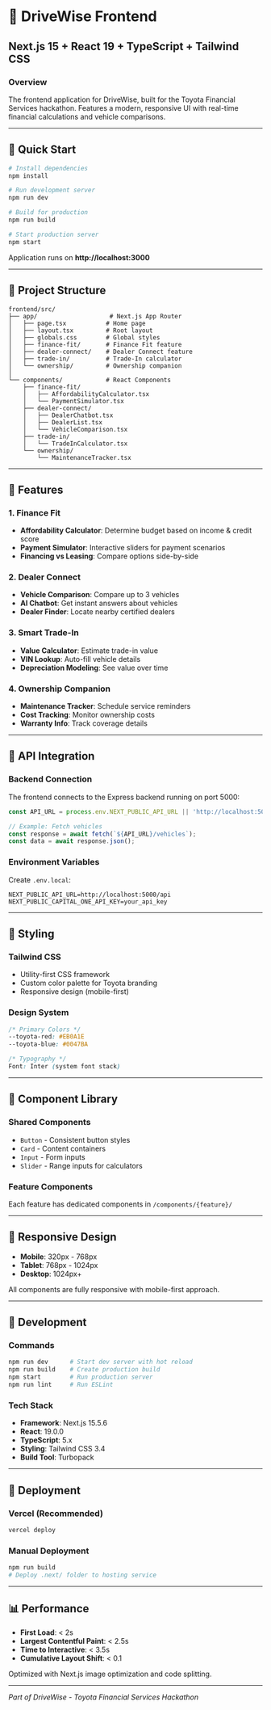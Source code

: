 # 🎨 DriveWise Frontend

## Next.js 15 + React 19 + TypeScript + Tailwind CSS

### Overview
The frontend application for DriveWise, built for the Toyota Financial Services hackathon. Features a modern, responsive UI with real-time financial calculations and vehicle comparisons.

---

## 🚀 Quick Start

```bash
# Install dependencies
npm install

# Run development server
npm run dev

# Build for production
npm run build

# Start production server
npm start
```

Application runs on **http://localhost:3000**

---

## 📁 Project Structure

```
frontend/src/
├── app/                    # Next.js App Router
│   ├── page.tsx           # Home page
│   ├── layout.tsx         # Root layout
│   ├── globals.css        # Global styles
│   ├── finance-fit/       # Finance Fit feature
│   ├── dealer-connect/    # Dealer Connect feature
│   ├── trade-in/          # Trade-In calculator
│   └── ownership/         # Ownership companion
│
└── components/            # React Components
    ├── finance-fit/
    │   ├── AffordabilityCalculator.tsx
    │   └── PaymentSimulator.tsx
    ├── dealer-connect/
    │   ├── DealerChatbot.tsx
    │   ├── DealerList.tsx
    │   └── VehicleComparison.tsx
    ├── trade-in/
    │   └── TradeInCalculator.tsx
    └── ownership/
        └── MaintenanceTracker.tsx
```

---

## 🎯 Features

### 1. Finance Fit
- **Affordability Calculator**: Determine budget based on income & credit score
- **Payment Simulator**: Interactive sliders for payment scenarios
- **Financing vs Leasing**: Compare options side-by-side

### 2. Dealer Connect
- **Vehicle Comparison**: Compare up to 3 vehicles
- **AI Chatbot**: Get instant answers about vehicles
- **Dealer Finder**: Locate nearby certified dealers

### 3. Smart Trade-In
- **Value Calculator**: Estimate trade-in value
- **VIN Lookup**: Auto-fill vehicle details
- **Depreciation Modeling**: See value over time

### 4. Ownership Companion
- **Maintenance Tracker**: Schedule service reminders
- **Cost Tracking**: Monitor ownership costs
- **Warranty Info**: Track coverage details

---

## 🔌 API Integration

### Backend Connection
The frontend connects to the Express backend running on port 5000:

```typescript
const API_URL = process.env.NEXT_PUBLIC_API_URL || 'http://localhost:5000/api';

// Example: Fetch vehicles
const response = await fetch(`${API_URL}/vehicles`);
const data = await response.json();
```

### Environment Variables
Create `.env.local`:
```env
NEXT_PUBLIC_API_URL=http://localhost:5000/api
NEXT_PUBLIC_CAPITAL_ONE_API_KEY=your_api_key
```

---

## 🎨 Styling

### Tailwind CSS
- Utility-first CSS framework
- Custom color palette for Toyota branding
- Responsive design (mobile-first)

### Design System
```css
/* Primary Colors */
--toyota-red: #EB0A1E
--toyota-blue: #0047BA

/* Typography */
Font: Inter (system font stack)
```

---

## 🧩 Component Library

### Shared Components
- `Button` - Consistent button styles
- `Card` - Content containers
- `Input` - Form inputs
- `Slider` - Range inputs for calculators

### Feature Components
Each feature has dedicated components in `/components/{feature}/`

---

## 📱 Responsive Design

- **Mobile**: 320px - 768px
- **Tablet**: 768px - 1024px
- **Desktop**: 1024px+

All components are fully responsive with mobile-first approach.

---

## 🔧 Development

### Commands
```bash
npm run dev      # Start dev server with hot reload
npm run build    # Create production build
npm start        # Run production server
npm run lint     # Run ESLint
```

### Tech Stack
- **Framework**: Next.js 15.5.6
- **React**: 19.0.0
- **TypeScript**: 5.x
- **Styling**: Tailwind CSS 3.4
- **Build Tool**: Turbopack

---

## 🚢 Deployment

### Vercel (Recommended)
```bash
vercel deploy
```

### Manual Deployment
```bash
npm run build
# Deploy .next/ folder to hosting service
```

---

## 📊 Performance

- **First Load**: < 2s
- **Largest Contentful Paint**: < 2.5s
- **Time to Interactive**: < 3.5s
- **Cumulative Layout Shift**: < 0.1

Optimized with Next.js image optimization and code splitting.

---

*Part of DriveWise - Toyota Financial Services Hackathon*
